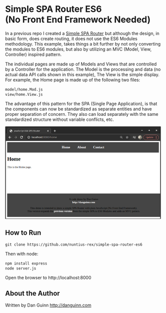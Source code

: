# Simple SPA Router ES6<br>(No Front End Framework Needed)

In a previous repo I created a [Simple SPA Router](https://github.com/nuntius-rex/simple-spa-router.git) but although the design, in basic form, does create routing, it does not use the ES6 Modules methodology. This example, takes things a bit further by not only converting the modules to ES6 modules, but also by utilizing an MVC (Model, View, Controller) inspired pattern.  

The individual pages are made up of Models and Views that are controlled by a Controller for the application. The Model is the processing and data (no actual data API calls shown in this example), The View is the simple display. For example, the Home page is made up of the following two files:

```
model/home.Mod.js
view/home.View.js
```    

The advantage of this pattern for the SPA (Single Page Application), is that the components can now be standardized as separate entities and have proper separation of concern. They also can load separately with the same standardized structure without variable conflicts, etc.

![Alt](/public/img/screenshot.png "Screenshot of Simple SPA Router ES6")

## How to Run

```
git clone https://github.com/nuntius-rex/simple-spa-router-es6

```
Then with node:

```
npm install express
node server.js
```
Open the browser to http://localhost:8000


## About the Author
Written by Dan Guinn
http://danguinn.com
